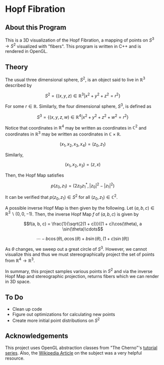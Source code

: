 # Hopf Fibration

## About this Program

This is a 3D visualization of the Hopf Fibration, a mapping of points on $S^3 \to S^2$ visualized with "fibers". This program is written in C++ and is rendered in OpenGL.

## Theory

 The usual three dimensional sphere, $S^2$, is an object said to live in $\mathbb{R}^3$ described by 

 $$S^2 = \{(x, y, z) \in \mathbb{R}^3 \vert x^2 + y^2 + z^2 = r^2\}$$

 For some $r\in \mathbb{R}$. Similarly, the four dimensional sphere, $S^3$, is defined as

$$S^3 = \{(x, y, z, w) \in \mathbb{R}^4 \vert x^2 + y^2 + z^2 + w^2 = r^2\}$$

Notice that coordinates in $\mathbb{R}^4$ may be written as coordinates in $\mathbb{C}^2$ and coordinates in $\mathbb{R}^3$ may be written as coordinates in $\mathbb{C}\times \mathbb{R}$.

$$(x_1, x_2, x_3, x_4) = (z_0, z_1)$$

Similarly,

$$(x_1, x_2, x_3) = (z, x)$$

Then, the Hopf Map satisfies

$$p(z_0, z_1) = (2z_0z_1^*, |z_0|^2 - |z_1|^2)$$

It can be verified that $p(z_0, z_1) \in S^2$ for all $(z_0, z_1)\in \mathbb{C}^2$.

A possible inverse Hopf Map is then given by the following. Let $(a, b, c) \in \mathbb{R}^3 \backslash {(0, 0, -1)}$. Then, the inverse Hopf Map $f$ of $(a, b, c)$ is given by

$$f(a, b, c) = \frac{1}{\sqrt{2(1 + c)}}((1 + c)\cos(\theta), a \sin(\theta)\cdots$$

$$\cdots- b \cos(\theta), a\cos(\theta) + b\sin(\theta), (1 + c)\sin(\theta))$$

As $\theta$ changes, we sweep out a great circle of $S^3$. However, we cannot visualize this and thus we must stereographically project the set of points from $\mathbb{R}^4 \to \mathbb{R}^3$.

In summary, this project samples various points in $S^2$ and via the inverse Hopf Map and stereographic projection, returns fibers which we can render in 3D space.

## To Do

* Clean up code
* Figure out optimizations for calculating new points
* Create more initial point distributions on $S^2$

## Acknowledgements

This project uses OpenGL abstraction classes from "The Cherno"'s [tutorial series](https://www.youtube.com/playlist?list=PLlrATfBNZ98foTJPJ_Ev03o2oq3-GGOS2). Also, the [Wikipedia Article](https://en.wikipedia.org/wiki/Hopf_fibration) on the subject was a very helpful resource.
